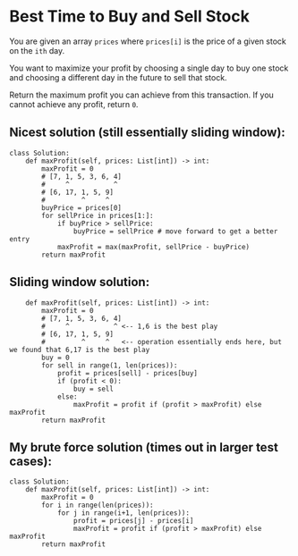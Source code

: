 # Best Time to Buy and Sell Stock

You are given an array `prices` where `prices[i]` is the price of a given stock on the `ith` day.

You want to maximize your profit by choosing a single day to buy one stock and choosing a different day in the future to sell that stock.

Return the maximum profit you can achieve from this transaction. If you cannot achieve any profit, return `0`.

## Nicest solution (still essentially sliding window):

```python3
class Solution:
    def maxProfit(self, prices: List[int]) -> int:
        maxProfit = 0
        # [7, 1, 5, 3, 6, 4]
        #     ^           ^
        # [6, 17, 1, 5, 9]
        #         ^     ^   
        buyPrice = prices[0]
        for sellPrice in prices[1:]:
            if buyPrice > sellPrice:
                buyPrice = sellPrice # move forward to get a better entry
            maxProfit = max(maxProfit, sellPrice - buyPrice)
        return maxProfit
```

## Sliding window solution:

```python3
    def maxProfit(self, prices: List[int]) -> int:
        maxProfit = 0
        # [7, 1, 5, 3, 6, 4]
        #     ^           ^ <-- 1,6 is the best play
        # [6, 17, 1, 5, 9]
        #         ^     ^   <-- operation essentially ends here, but we found that 6,17 is the best play
        buy = 0
        for sell in range(1, len(prices)):
            profit = prices[sell] - prices[buy]
            if (profit < 0):
                buy = sell
            else:
                maxProfit = profit if (profit > maxProfit) else maxProfit
        return maxProfit
```

## My brute force solution (times out in larger test cases):

```python3
class Solution:
    def maxProfit(self, prices: List[int]) -> int:
        maxProfit = 0
        for i in range(len(prices)):
            for j in range(i+1, len(prices)):
                profit = prices[j] - prices[i]
                maxProfit = profit if (profit > maxProfit) else maxProfit
        return maxProfit
```
